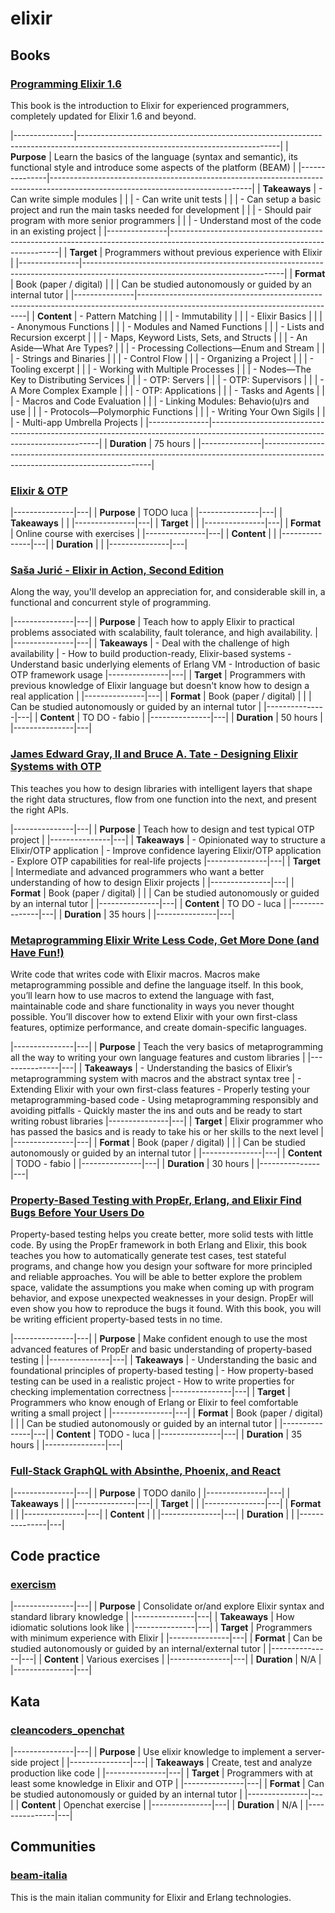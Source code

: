 # elixir

## Books

### [Programming Elixir 1.6](https://pragprog.com/titles/elixir16/)
This book is the introduction to Elixir for experienced programmers, completely updated for Elixir 1.6 and beyond.

|---------------|--------------------------------------------------------------------------------------------------------------------------------|
| **Purpose**   | Learn the basics of the language (syntax and semantic), its functional style and introduce some aspects of the platform (BEAM) |
|---------------|--------------------------------------------------------------------------------------------------------------------------------|
| **Takeaways** | - Can write simple modules                                                                                                     |
|               | - Can write unit tests                                                                                                         |
|               | - Can setup a basic project and run the main tasks needed for development                                                      |
|               | - Should pair program with more senior programmers                                                                             |
|               | - Understand most of the code in an existing project                                                                           |
|---------------|--------------------------------------------------------------------------------------------------------------------------------|
| **Target**    | Programmers without previous experience with Elixir                                                                            |
|---------------|--------------------------------------------------------------------------------------------------------------------------------|
| **Format**    | Book (paper / digital)                                                                                                         |
|               | Can be studied autonomously or guided by an internal tutor                                                                     |
|---------------|--------------------------------------------------------------------------------------------------------------------------------|
| **Content**   | - Pattern Matching                                                                                                             |
|               | - Immutability                                                                                                                 |
|               | - Elixir Basics                                                                                                                |
|               | - Anonymous Functions                                                                                                          |
|               | - Modules and Named Functions                                                                                                  |
|               | - Lists and Recursion excerpt                                                                                                  |
|               | - Maps, Keyword Lists, Sets, and Structs                                                                                       |
|               | - An Aside—What Are Types?                                                                                                     |
|               | - Processing Collections—Enum and Stream                                                                                       |
|               | - Strings and Binaries                                                                                                         |
|               | - Control Flow                                                                                                                 |
|               | - Organizing a Project                                                                                                         |
|               | - Tooling excerpt                                                                                                              |
|               | - Working with Multiple Processes                                                                                              |
|               | - Nodes—The Key to Distributing Services                                                                                       |
|               | - OTP: Servers                                                                                                                 |
|               | - OTP: Supervisors                                                                                                             |
|               | - A More Complex Example                                                                                                       |
|               | - OTP: Applications                                                                                                            |
|               | - Tasks and Agents                                                                                                             |
|               | - Macros and Code Evaluation                                                                                                   |
|               | - Linking Modules: Behavio(u)rs and use                                                                                        |
|               | - Protocols—Polymorphic Functions                                                                                              |
|               | - Writing Your Own Sigils                                                                                                      |
|               | - Multi-app Umbrella Projects                                                                                                  |
|---------------|--------------------------------------------------------------------------------------------------------------------------------|
| **Duration**  | 75 hours                                                                                                                       |
|---------------|--------------------------------------------------------------------------------------------------------------------------------|

### [Elixir & OTP](https://pragmaticstudio.com/courses/elixir)

|---------------|---|
| **Purpose**   | TODO luca  |
|---------------|---|
| **Takeaways** |   |
|---------------|---|
| **Target**    |   |
|---------------|---|
| **Format**    | Online course with exercises  |
|---------------|---|
| **Content**   |   |
|---------------|---|
| **Duration**  |   |
|---------------|---|

### [Saša Jurić - Elixir in Action, Second Edition](https://www.manning.com/books/elixir-in-action-second-edition)
 Along the
way, you'll develop an appreciation for, and considerable skill in, a
functional and concurrent style of programming.

|---------------|---|
| **Purpose**   | Teach how to apply Elixir to practical problems associated with scalability, fault tolerance, and high availability.  |
|---------------|---|
| **Takeaways** | - Deal with the challenge of high availability |
                  - How to build production-ready, Elixir-based systems
                  - Understand basic underlying elements of Erlang VM
                  - Introduction of basic OTP framework usage
|---------------|---|
| **Target**    | Programmers with previous knowledge of Elixir language but doesn't know how to design a real application    |
|---------------|---|
| **Format**    | Book (paper / digital)                                                                                                         |
|               | Can be studied autonomously or guided by an internal tutor                                                                     |
|---------------|---|
| **Content**   | TO DO - fabio  |
|---------------|---|
| **Duration**  | 50 hours     |
|---------------|---|

### [James Edward Gray, II and Bruce A. Tate - Designing Elixir Systems with OTP](https://pragprog.com/titles/jgotp/)
This teaches you how to design libraries with intelligent layers that
shape the right data structures, flow from one function into the next,
and present the right APIs.

|---------------|---|
| **Purpose**   |  Teach how to design and test typical OTP project |
|---------------|---|
| **Takeaways** | - Opinionated way to structure a Elixir/OTP application  |
                  - Improve confidence layering Elixir/OTP application 
                  - Explore OTP capabilities for real-life projects
|---------------|---|
| **Target**    | Intermediate and advanced programmers who want a better understanding of how to design Elixir projects   |
|---------------|---|
| **Format**    | Book (paper / digital)                                                                                                         |
|               | Can be studied autonomously or guided by an internal tutor                                                                     |
|---------------|---|
| **Content**   |  TO DO - luca |
|---------------|---|
| **Duration**  | 35 hours  |
|---------------|---|

### [Metaprogramming Elixir Write Less Code, Get More Done (and Have Fun!)](https://pragprog.com/titles/cmelixir/metaprogramming-elixir/)
Write code that writes code with Elixir macros. Macros make
metaprogramming possible and define the language itself. In this book,
you’ll learn how to use macros to extend the language with fast,
maintainable code and share functionality in ways you never thought
possible. You’ll discover how to extend Elixir with your own
first-class features, optimize performance, and create domain-specific
languages.

|---------------|---|
| **Purpose**   | Teach the very basics of metaprogramming all the way to writing your own language features and custom libraries  |
|---------------|---|
| **Takeaways** | - Understanding the basics of Elixir’s metaprogramming system with macros and the abstract syntax tree  |
                  - Extending Elixir with your own first-class features
                  - Properly testing your metaprogramming-based code
                  - Using metaprogramming responsibly and avoiding pitfalls
                  - Quickly master the ins and outs and be ready to start writing robust libraries
|---------------|---|
| **Target**    | Elixir programmer who has passed the basics and is ready to take his or her skills to the next level |
|---------------|---|
| **Format**    | Book (paper / digital)                                                                                                         |
|               | Can be studied autonomously or guided by an internal tutor                                                                     |
|---------------|---|
| **Content**   |  TODO - fabio |
|---------------|---|
| **Duration**  |  30 hours  |
|---------------|---|

### [Property-Based Testing with PropEr, Erlang, and Elixir Find Bugs Before Your Users Do ](https://pragprog.com/titles/fhproper/property-based-testing-with-proper-erlang-and-elixir/)
Property-based testing helps you create better, more solid tests with
little code. By using the PropEr framework in both Erlang and Elixir,
this book teaches you how to automatically generate test cases, test
stateful programs, and change how you design your software for more
principled and reliable approaches. You will be able to better explore
the problem space, validate the assumptions you make when coming up
with program behavior, and expose unexpected weaknesses in your
design. PropEr will even show you how to reproduce the bugs it
found. With this book, you will be writing efficient property-based
tests in no time.

|---------------|---|
| **Purpose**   | Make confident enough to use the most advanced features of PropEr and basic understanding of property-based testing  |
|---------------|---|
| **Takeaways** | - Understanding the basic and foundational principles of property-based testing  |
                  - How property-based testing can be used in a realistic project
                  - How to write properties for checking implementation correctness
|---------------|---|
| **Target**    | Programmers who know enough of Erlang or Elixir to feel comfortable writing a small project  |
|---------------|---|
| **Format**    | Book (paper / digital)                                                                                                         |
|               | Can be studied autonomously or guided by an internal tutor                                                                     |
|---------------|---|
| **Content**   | TODO - luca |
|---------------|---|
| **Duration**  | 35 hours   |
|---------------|---|

### [Full-Stack GraphQL with Absinthe, Phoenix, and React](https://pragmaticstudio.com/courses/unpacked-full-stack-graphql-with-absinthe-phoenix-react)

|---------------|---|
| **Purpose**   | TODO danilo  |
|---------------|---|
| **Takeaways** |   |
|---------------|---|
| **Target**    |   |
|---------------|---|
| **Format**    |   |
|---------------|---|
| **Content**   |   |
|---------------|---|
| **Duration**  |   |
|---------------|---|

## Code practice

### [exercism](https://exercism.io/tracks/elixir)

|---------------|---|
| **Purpose**   | Consolidate or/and explore Elixir syntax and standard library knowledge |
|---------------|---|
| **Takeaways** | How idiomatic solutions look like  |
|---------------|---|
| **Target**    | Programmers with minimum experience with Elixir     |
|---------------|---|
| **Format**    |  Can be studied autonomously or guided by an internal/external tutor   |
|---------------|---|
| **Content**   | Various exercises  |
|---------------|---|
| **Duration**  | N/A  |
|---------------|---|

## Kata

### [cleancoders_openchat](https://github.com/sandromancuso/cleancoders_openchat/tree/starting-point)

|---------------|---|
| **Purpose**   | Use elixir knowledge to implement a server-side project |
|---------------|---|
| **Takeaways** | Create, test and analyze production like code  |
|---------------|---|
| **Target**    | Programmers with at least some knowledge in Elixir and OTP    |
|---------------|---|
| **Format**    | Can be studied autonomously or guided by an internal tutor     |
|---------------|---|
| **Content**   | Openchat exercise  |
|---------------|---|
| **Duration**  | N/A  |
|---------------|---|

## Communities

### [beam-italia](https://beam-italia.slack.com/)
This is the main italian community for Elixir and Erlang technologies.